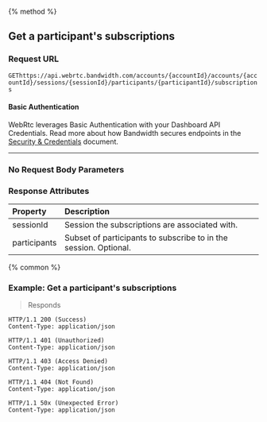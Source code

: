{% method %}

## Get a participant's subscriptions


### Request URL

<code class="get">GET</code>`https://api.webrtc.bandwidth.com/accounts/{accountId}/accounts/{accountId}/sessions/{sessionId}/participants/{participantId}/subscriptions`

#### Basic Authentication

WebRtc leverages Basic Authentication with your Dashboard API Credentials. Read more about how Bandwidth secures endpoints in the [Security & Credentials](../../../guides/accountCredentials.md) document.

---
### No Request Body Parameters


### Response Attributes
| Property                      | Description                                                                                         
|:------------------------------|:----------------------------------------------------------------------------------------------------
| sessionId                     | Session the subscriptions are associated with.                                                      
| participants                  | Subset of participants to subscribe to in the session. Optional.                                    




{% common %}

### Example: Get a participant's subscriptions



> Responds

```http
HTTP/1.1 200 (Success)
Content-Type: application/json
```

```http
HTTP/1.1 401 (Unauthorized)
Content-Type: application/json
```

```http
HTTP/1.1 403 (Access Denied)
Content-Type: application/json
```

```http
HTTP/1.1 404 (Not Found)
Content-Type: application/json
```

```http
HTTP/1.1 50x (Unexpected Error)
Content-Type: application/json
```

